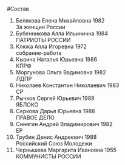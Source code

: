 #Состав
1. Белякова Елена Михайловна 1982   
    За женщин России
2. Бубенникова Алла Ильинична 1984   
    ПАТРИОТЫ РОССИИ
3. Клюка Алла Игоревна 1972   
    собрание-работа
4. Кызина Наталья Юрьевна 1986   
    КПРФ
5. Моргунова Ольга Вадимовна 1982   
    ЛДПР
6. Николаев Константин Николаевич 1983   
    СР
7. Рычков Сергей Юрьевич 1989   
    ЯБЛОКО
8. Серкова Дарья Юрьевна 1988   
    ПРАВОЕ ДЕЛО
9. Синягин Андрей Владимирович 1982   
    ЕР
10. Трубин Денис Андреевич 1988   
    Российский Союз Молодежи
11. Чернышева Маргарита Ивановна 1955   
    КОММУНИСТЫ РОССИИ
